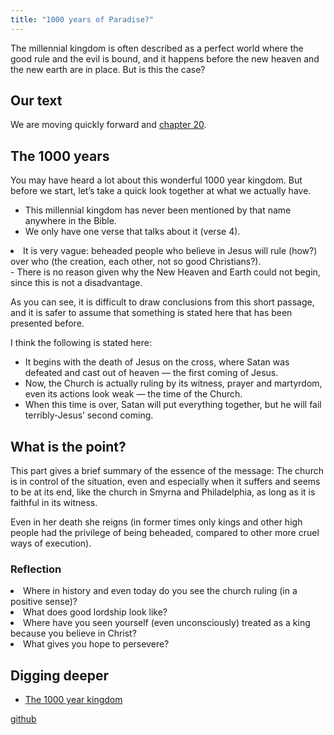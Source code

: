 ```yaml
---
title: "1000 years of Paradise?"
---
```



The millennial kingdom is often described as a perfect world where the good rule and the evil is bound, and it happens before the new heaven and the new earth are in place. But is this the case?


## Our text

<a name="8752"></a>
We are moving quickly forward and [chapter 20](https://www.bibleserver.com/NIV/Revelation20).


## The 1000 years

<a name="ef5b"></a>
You may have heard a lot about this wonderful 1000 year kingdom. But before we start, let’s take a quick look together at what we actually have.

- This millennial kingdom has never been mentioned by that name anywhere in the Bible.
- We only have one verse that talks about it (verse 4).
<li id="44b1">It is very vague: beheaded people who believe in Jesus will rule (how?) over who (the creation, each other, not so good Christians?).</li>- There is no reason given why the New Heaven and Earth could not begin, since this is not a disadvantage.


As you can see, it is difficult to draw conclusions from this short passage, and it is safer to assume that something is stated here that has been presented before.

I think the following is stated here:

- It begins with the death of Jesus on the cross, where Satan was defeated and cast out of heaven — the first coming of Jesus.
- Now, the Church is actually ruling by its witness, prayer and martyrdom, even its actions look weak — the time of the Church.
- When this time is over, Satan will put everything together, but he will fail terribly-Jesus’ second coming.



## What is the point?

<a name="7aa9"></a>
This part gives a brief summary of the essence of the message: The church is in control of the situation, even and especially when it suffers and seems to be at its end, like the church in Smyrna and Philadelphia, as long as it is faithful in its witness.

Even in her death she reigns (in former times only kings and other high people had the privilege of being beheaded, compared to other more cruel ways of execution).


### Reflection

<a name="ae6c"></a>
<li id="538a">Where in history and even today do you see the church ruling (in a positive sense)?</li><li id="982e">What does good lordship look like?</li><li id="670d">Where have you seen yourself (even unconsciously) treated as a king because you believe in Christ?</li><li id="eacf">What gives you hope to persevere?</li>






## Digging deeper

<a name="569b"></a>
- [The 1000 year kingdom](../../../content/1000y/expl/the-thousand-year-kingdom/index.html)







[github](https://github.com/revelation-today/revelation-today/blob/main/exampleSite/content/docs/content/1000y/appl/1000-years-of-paradise.md)
